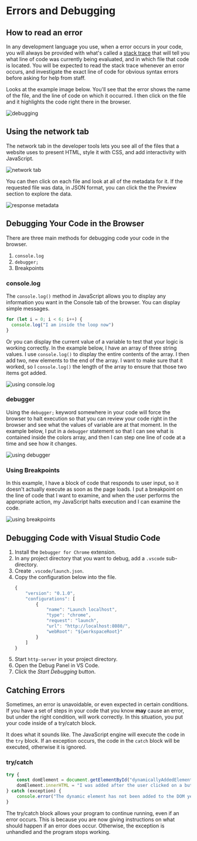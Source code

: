 # Errors and Debugging

## How to read an error

In any development language you use, when a error occurs in your code, you will always be provided with what's called a [stack trace](https://en.wikipedia.org/wiki/Stack_trace) that will tell you what line of code was currently being evaluated, and in which file that code is located. You will be expected to read the stack trace whenever an error occurs, and investigate the exact line of code for obvious syntax errors before asking for help from staff.

Looks at the example image below. You'll see that the error shows the name of the file, and the line of code on which it occurred. I then click on the file and it highlights the code right there in the browser.

![debugging](./images/EI5yqRpHMa.gif)

## Using the network tab

The network tab in the developer tools lets you see all of the files that a website uses to present HTML, style it with CSS, and add interactivity with JavaScript.

![network tab](./images/V4gjom0YaS.gif)

You can then click on each file and look at all of the metadata for it. If the requested file was data, in JSON format, you can click the the Preview section to explore the data.

![response metadata](./images/A8LRi4fxHq.gif)

## Debugging Your Code in the Browser

There are three main methods for debugging code your code in the browser.

1. `console.log`
1. `debugger;`
1. Breakpoints

### console.log

The `console.log()` method in JavaScript allows you to display any information you want in the Console tab of the browser. You can display simple messages.

```js
for (let i = 0; i < 6; i++) {
  console.log("I am inside the loop now")
}
```

Or you can display the current value of a variable to test that your logic is working correctly. In the example below, I have an array of three string values. I use `console.log()` to display the entire contents of the array. I then add two, new elements to the end of the array. I want to make sure that it worked, so I `console.log()` the length of the array to ensure that those two items got added.

![using console.log](./images/hVRYheNVUL.gif)

### debugger

Using the `debugger;` keyword somewhere in your code will force the browser to halt execution so that you can review your code right in the browser and see what the values of variable are at that moment. In the example below, I put in a `debugger` statement so that I can see what is contained inside the colors array, and then I can step one line of code at a time and see how it changes.

![using debugger](./images/sL7Z1090JD.gif)

### Using Breakpoints

In this example, I have a block of code that responds to user input, so it doesn't actually execute as soon as the page loads. I put a breakpoint on the line of code that I want to examine, and when the user performs the appropriate action, my JavaScript halts execution and I can examine the code.

![using breakpoints](./images/v8W1107o8K.gif)

## Debugging Code with Visual Studio Code

1. Install the `Debugger for Chrome` extension.
1. In any project directory that you want to debug, add a `.vscode` sub-directory.
1. Create `.vscode/launch.json`.
1. Copy the configuration below into the file.
    ```js
    {
        "version": "0.1.0",
        "configurations": [
            {
                "name": "Launch localhost",
                "type": "chrome",
                "request": "launch",
                "url": "http://localhost:8080/",
                "webRoot": "${workspaceRoot}"
            }
        ]
    }
    ```
1. Start `http-server` in your project directory.
1. Open the Debug Panel in VS Code.
1. Click the *Start Debugging* button.

## Catching Errors

Sometimes, an error is unavoidable, or even expected in certain conditions. If you have a set of steps in your code that you know **may** cause an error, but under the right condition, will work correctly. In this situation, you put your code inside of a try/catch block.

It does what it sounds like. The JavaScript engine will execute the code in the `try` block. If an exception occurs, the code in the `catch` block will be executed, otherwise it is ignored.

### try/catch

```js
try {
    const domElement = document.getElementById("dynamicallyAddedElement");
    domElement.innerHTML = "I was added after the user clicked on a button.";
} catch (exception) {
    console.error("The dynamic element has not been added to the DOM yet.");
}
```

The try/catch block allows your program to continue running, even if an error occurs. This is because you are now giving instructions on what should happen if an error does occur. Otherwise, the exception is unhandled and the program stops working.
